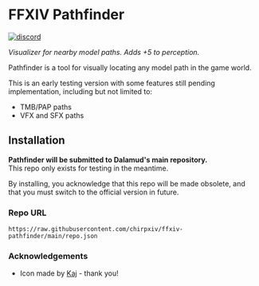 # FFXIV Pathfinder
[![discord](https://img.shields.io/discord/975894364020686878)](https://discord.gg/ktisis)

*Visualizer for nearby model paths. Adds +5 to perception.*

Pathfinder is a tool for visually locating any model path in the game world.

This is an early testing version with some features still pending implementation, including but not limited to:
- TMB/PAP paths
- VFX and SFX paths

## Installation

**Pathfinder will be submitted to Dalamud's main repository.**<br/>
This repo only exists for testing in the meantime.

By installing, you acknowledge that this repo will be made obsolete, and that you must switch to the official version in future.

### Repo URL
`https://raw.githubusercontent.com/chirpxiv/ffxiv-pathfinder/main/repo.json`

### Acknowledgements
- Icon made by [Kaj](https://twitter.com/kajupeEm) - thank you!